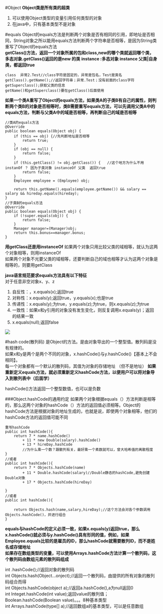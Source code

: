 #Object
**Object类是所有类的超类**  

1. 可以使用Object类型的变量引用任何类型的对象
2. 在java中，只有基本类型不是对象

#equals
Object的equals方法是判断两个对象是否有相同的引用，即地址是否相同，String对象之所以能用equals方法判断两个字符串是否相等，是因为String类重写了Object的equals方法  
**getClass()方法，返回一个对象所属的包和class,new的哪个类就返回哪个类，多态对象.getClass()返回的是new 的类**
**instance :多态对象 instance 父类|自身类，都返回true**

	class  异常2.Test//class字符是固定的，异常是包名，Test是类名
	getClass().getName();//返回字符串；异常.Test；没有前面的class字符
	getSuperclass();获取父类的信息
	getName()和getSuperclass()要在getClass()后面使用

**如果一个类A重写了Object的equals方法，如果类A的子类B有自己的属性，则判断两个类B的对象是否相等时，类B需要重写equals方法，可以先调用父类A中的equals方法，判断与父类A中的域是否相等，再判断自己的域是否相等**

	//类A的equals方法
	@Override
	public boolean equals(Object obj) {
		if (this == obj) {//先判断地址是否相等
			return true;
		}
		if (obj == null) {
			return false;
		}
		if (this.getClass() != obj.getClass()) {   //这个地方为什么不用instanOf ？ 因为子类对象 instanceOf 父类  返回true
			return false;
		}
		Employee employee = (Employee) obj;

		return this.getName().equals(employee.getName()) && salary == salary && hireday.equals(hireday);
	}
	//子类B的equals方法
	@Override
	public boolean equals(Object obj) {
		if (!super.equals(obj)) {
			return false;
		}
		Manager manager=(Manager)obj;
		return this.bonus==manager.bonus;
	}

**用getClass还是用instanceOf**
如果两个对象只用比较父类的域相等，就认为这两个对象相等，则用instanceOf  
如果两个对象不光要父类的域相等，还要判断自己的域也相等才认为这两个对象是相等的，则要用getClass

	
**java语言规范要求equals方法具有以下特征**  
对于任意非空对象x、y、z

1. 自反性：，x.equals(x);返回true
2. 对称性：x.equals(y);返回true，y.equals(x);也是true
3. 传递性：x.equals(y);为true，y.equals(z);为true，则x.equals(z);为true
4. 一致性：如果x和y引用的对象没有发生变化，则反复调用x.equals(y)；返回的结果一致
5. x.equals(null);返回false

![](https://i.imgur.com/RWd1LJT.jpg)

#hash code(散列码)
是Object的方法。是由对象导出的一个整型值。散列码是没有规律的。  
如果x和y是两个是两个不同的对象，x.hashCode()与y.hashCode()【基本上不会相同】。  
每一个对象都有一个默认的散列码，其值为对象的存储地址 （但不是地址） 
**如果重新定义equals方法，就必须重新定义hashCode方法，以便用户可以将对象导入到散列表中（后面学）**

hashCode()方法返回一个整型数值，也可以是负数

###Object.hashCode的通用约定
如果两个对象根据equals（）方法判断是相等的，那么这两个对象的hashCode（）方法的返回值必须相等。Object的hashCode方法是根据对象的地址生成的，也就是说，即使两个对象相等，他们的hashCode方法的返回值可能不同

	重写hashCode
	public int hashCode(){
		return 7 * name.hashCode()
			+ 11 * new Double(salary).hashCode()
			+ 13 * hireDay.hashCode
			//为什么乘一个数？跟散列有关，最好乘一个素数就可以，曾大哈希值的离散程度
	}
	//或者
	public int hashCode(){
		return 7 * Objects.hashCode(name)
			+ 11 * Double.hashCode(salary)//Double静态的hashCode,避免创建Double对象
			+ 17 * Objects.hashCode(hireDay)
	
	}
	//或者
	public int hashCode(){

		return Objects.hash(name,salary,hireDay);//这个方法会对各个参数调用Objects.hashCode()，并进行组合
	}

**equals与hashCode的定义必须一致，如果x.equals(y)返回true，那么x.hashCode()就必须与y.hashCode()具有形同的值，例如，如果Employee.equals比较的是雇员的ID，那么hashCode就需要散列ID，而不是姓名或存储地址**  
**如果存在数组类型的变量，可以使用Arrays.hashCode方法计算一个散列码，这个散列码由数组元素的散列码组成**  

int   .hashCode();//返回对象的散列码  
int   Objects.hash(Object...onject);//返回一个散列码，由提供的所有对象的散列码组合而得   
int   Objects.hashCode(object a);//返回a.hashCode(),a为null返回0   
int Integet.hashCode(int value);返回value的散列值；Boolean.hashCode(Boolean value)。。。8种基本类型  
int  Arrays.hashCode(type[] a);//返回数组a的基本类型，可以是任意数组

	